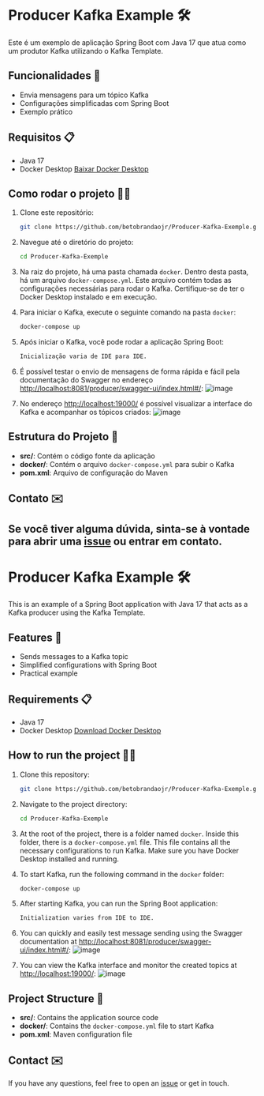 # Producer Kafka Example 🛠️

Este é um exemplo de aplicação Spring Boot com Java 17 que atua como um produtor Kafka utilizando o Kafka Template.

## Funcionalidades 🚀

- Envia mensagens para um tópico Kafka
- Configurações simplificadas com Spring Boot
- Exemplo prático

## Requisitos 📋

- Java 17
- Docker Desktop [Baixar Docker Desktop](https://www.docker.com/products/docker-desktop/)

## Como rodar o projeto 🏃‍♂️

1. Clone este repositório:
    ```sh
    git clone https://github.com/betobrandaojr/Producer-Kafka-Exemple.git
    ```

2. Navegue até o diretório do projeto:
    ```sh
    cd Producer-Kafka-Exemple
    ```

3. Na raiz do projeto, há uma pasta chamada `docker`. Dentro desta pasta, há um arquivo `docker-compose.yml`. Este arquivo contém todas as configurações necessárias para rodar o Kafka. Certifique-se de ter o Docker Desktop instalado e em execução.

4. Para iniciar o Kafka, execute o seguinte comando na pasta `docker`:
    ```sh
    docker-compose up
    ```

5. Após iniciar o Kafka, você pode rodar a aplicação Spring Boot:
    ```sh
    Inicialização varia de IDE para IDE.
    ```

6. É possível testar o envio de mensagens de forma rápida e fácil pela documentação do Swagger no endereço [http://localhost:8081/producer/swagger-ui/index.html#/](http://localhost:8081/producer/swagger-ui/index.html#/):
![image](https://github.com/betobrandaojr/Producer-Kafka-Exemple/assets/59041231/311dd841-6ed1-4294-b391-8305033d8eae)

7. No endereço [http://localhost:19000/](http://localhost:19000/) é possível visualizar a interface do Kafka e acompanhar os tópicos criados:
![image](https://github.com/betobrandaojr/Producer-Kafka-Exemple/assets/59041231/9044d4d0-f1af-4957-b20f-af63c734dbd9)

## Estrutura do Projeto 📁

- **src/**: Contém o código fonte da aplicação
- **docker/**: Contém o arquivo `docker-compose.yml` para subir o Kafka
- **pom.xml**: Arquivo de configuração do Maven

## Contato ✉️

Se você tiver alguma dúvida, sinta-se à vontade para abrir uma [issue](https://github.com/betobrandaojr/Producer-Kafka-Exemple/issues) ou entrar em contato.
---
# Producer Kafka Example 🛠️

This is an example of a Spring Boot application with Java 17 that acts as a Kafka producer using the Kafka Template.

## Features 🚀

- Sends messages to a Kafka topic
- Simplified configurations with Spring Boot
- Practical example

## Requirements 📋

- Java 17
- Docker Desktop [Download Docker Desktop](https://www.docker.com/products/docker-desktop/)

## How to run the project 🏃‍♂️

1. Clone this repository:
    ```sh
    git clone https://github.com/betobrandaojr/Producer-Kafka-Exemple.git
    ```

2. Navigate to the project directory:
    ```sh
    cd Producer-Kafka-Exemple
    ```

3. At the root of the project, there is a folder named `docker`. Inside this folder, there is a `docker-compose.yml` file. This file contains all the necessary configurations to run Kafka. Make sure you have Docker Desktop installed and running.

4. To start Kafka, run the following command in the `docker` folder:
    ```sh
    docker-compose up
    ```

5. After starting Kafka, you can run the Spring Boot application:
    ```sh
    Initialization varies from IDE to IDE.
    ```

6. You can quickly and easily test message sending using the Swagger documentation at [http://localhost:8081/producer/swagger-ui/index.html#/](http://localhost:8081/producer/swagger-ui/index.html#/):
![image](https://github.com/betobrandaojr/Producer-Kafka-Exemple/assets/59041231/311dd841-6ed1-4294-b391-8305033d8eae)

7. You can view the Kafka interface and monitor the created topics at [http://localhost:19000/](http://localhost:19000/):
![image](https://github.com/betobrandaojr/Producer-Kafka-Exemple/assets/59041231/9044d4d0-f1af-4957-b20f-af63c734dbd9)

## Project Structure 📁

- **src/**: Contains the application source code
- **docker/**: Contains the `docker-compose.yml` file to start Kafka
- **pom.xml**: Maven configuration file

## Contact ✉️

If you have any questions, feel free to open an [issue](https://github.com/betobrandaojr/Producer-Kafka-Exemple/issues) or get in touch.
